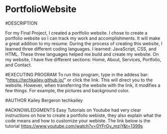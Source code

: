 # PortfolioWebsite

#DESCRIPTION

For my Final Project, I created a portfolio website. I chose to create a portfolio website so I can track my work and accomplishments.
It will make a great addition to my resume. During the process of creating this website, I learned three different coding languages.
I learned: JavaScript, CSS, and HTML. These three languages helped me build and create my website. On my website, I have five different sections:
Home, About, Services, Portfolio, and Contact.

#EXECUTING PROGRAM
To run this program, type in the addess bar: "https://techkailey.github.io/" or click the link.
This will direct you to the website.
However, when transferring the website with the link, it modifies a few things.
For example, the pictures and background color.

#AUTHOR
Kailey Bergeron
techkailey

#ACKNOWLEDGMENTS
Easy Tutorials on Youtube had very clear instructions on how to create a portfolio webiste, they also explain what the code means and how to customize your webiste.
The link below is the tutorial
https://www.youtube.com/watch?v=0YFrGy_mzjY&t=1399s
